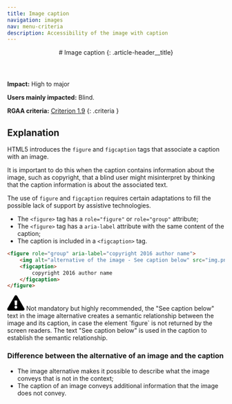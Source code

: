 ```yaml
---
title: Image caption
navigation: images
nav: menu-criteria
description: Accessibility of the image with caption
---
```


<header>
# Image caption
{: .article-header__title}
</header>

**Impact:** High to major

**Users mainly impacted:** Blind.

**RGAA criteria:** [Criterion 1.9](https://www.numerique.gouv.fr/publications/rgaa-accessibilite/methode-rgaa/criteres/#crit-1-9)
{: .criteria }

## Explanation

HTML5 introduces the `figure` and `figcaption` tags that associate a caption with an image.

It is important to do this when the caption contains information about the image, such as copyright, that a blind user might misinterpret by thinking that the caption information is about the associated text.

The use of `figure` and `figcaption` requires certain adaptations to fill the possible lack of support by assistive technologies.

* The `<figure>` tag has a `role="figure"` or `role="group"` attribute;
* The `<figure>` tag has a `aria-label` attribute with the same content of the caption;
* The caption is included in a `<figcaption>` tag.

```html
<figure role="group" aria-label="copyright 2016 author name">
    <img alt="alternative of the image - See caption below" src="img.png"/>
    <figcaption>
        copyright 2016 author name
    </figcaption>
</figure>
```

<div class="important">
<svg role="img" aria-label="Important" xmlns="http://www.w3.org/2000/svg" viewBox="0 0 576 512" width="40" height="36"><title>Important</title><path d="M569.517 440.013C587.975 472.007 564.806 512 527.94 512H48.054c-36.937 0-59.999-40.055-41.577-71.987L246.423 23.985c18.467-32.009 64.72-31.951 83.154 0l239.94 416.028zM288 354c-25.405 0-46 20.595-46 46s20.595 46 46 46 46-20.595 46-46-20.595-46-46-46zm-43.673-165.346l7.418 136c.347 6.364 5.609 11.346 11.982 11.346h48.546c6.373 0 11.635-4.982 11.982-11.346l7.418-136c.375-6.874-5.098-12.654-11.982-12.654h-63.383c-6.884 0-12.356 5.78-11.981 12.654z"/></svg>
Not mandatory but highly recommended, the "See caption below" text in the image alternative creates a semantic relationship between the image and its caption, in case the element `figure` is not returned by the screen readers. The text "See caption below" is used in the caption to establish the semantic relationship.
</div>

### Difference between the alternative of an image and the caption

* The image alternative makes it possible to describe what the image conveys that is not in the context;
* The caption of an image conveys additional information that the image does not convey.

